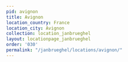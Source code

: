 ```yaml
---
pid: avignon
title: Avignon
location_country: France
location_city: Avignon
collection: location_janbrueghel
layout: locationpage_janbrueghel
order: '030'
permalink: "/janbrueghel/locations/avignon/"
---
```

